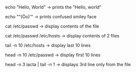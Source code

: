echo "Hello, World" -> prints the "Hello, world"

echo "\"(Ôo)'" -> prints confused smiley face

cat /etc/passwd -> display contents of the file

cat /etc/passwd /etc/hosts -> display contents of 2 files

tail -n 10 /etc/hosts -> display last 10 lines

head -n 10 /etc/passwd -> display first 10 lines

head -n 3 iacta | tail -n 1 -> displays 3rd line only from the file
